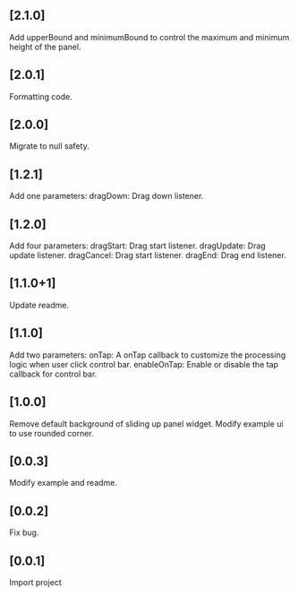 ## [2.1.0]
Add upperBound and minimumBound to control the maximum and minimum height of the panel.

## [2.0.1]
Formatting code.

## [2.0.0]
Migrate to null safety.

## [1.2.1]
Add one parameters:
   dragDown: Drag down listener.

## [1.2.0]
Add four parameters:
   dragStart: Drag start listener.
   dragUpdate: Drag update listener.
   dragCancel:  Drag start listener.
   dragEnd: Drag end listener.

## [1.1.0+1]
Update readme.

## [1.1.0]
Add two parameters:
  onTap: A onTap callback to customize the processing logic when user click control bar.
  enableOnTap: Enable or disable the tap callback for control bar.

## [1.0.0]
Remove default background of sliding up panel widget. Modify example ui to use rounded corner.

## [0.0.3]
Modify example and readme.

## [0.0.2]
Fix bug.

## [0.0.1]
Import project
